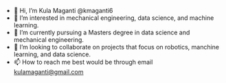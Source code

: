 - 👋 Hi, I’m Kula Maganti @kmaganti6
- 👀 I’m interested in mechanical engineering, data science, and machine learning.
- 🌱 I’m currently pursuing a Masters degree in data science and mechanical engineering.
- 💞️ I’m looking to collaborate on projects that focus on robotics, manchine learning, and data science.
- 📫 How to reach me best would be through email kulamaganti@gmail.com

<!---
kmaganti6/kmaganti6 is a ✨ special ✨ repository because its `README.md` (this file) appears on your GitHub profile.
You can click the Preview link to take a look at your changes.
--->

